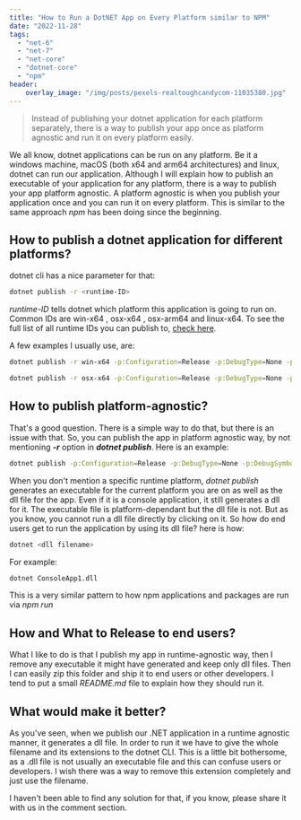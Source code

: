 ```yaml
---
title: "How to Run a DotNET App on Every Platform similar to NPM"
date: "2022-11-28"
tags: 
  - "net-6"
  - "net-7"
  - "net-core"
  - "dotnet-core"
  - "npm"
header:
    overlay_image: "/img/posts/pexels-realtoughcandycom-11035380.jpg"
---
```


> Instead of publishing your dotnet application for each platform separately, there is a way to publish your app once as platform agnostic and run it on every platform easily.

We all know, dotnet applications can be run on any platform. Be it a windows machine, macOS (both x64 and arm64 architectures) and linux, dotnet can run our application. Although I will explain how to publish an executable of your application for any platform, there is a way to publish your app platform agnostic. A platform agnostic is when you publish your application once and you can run it on every platform. This is similar to the same approach _npm_ has been doing since the beginning.

## How to publish a dotnet application for different platforms?

dotnet cli has a nice parameter for that:

```bash
dotnet publish -r <runtime-ID>
```

_runtime-ID_ tells dotnet which platform this application is going to run on. Common IDs are win-x64 , osx-x64 , osx-arm64 and linux-x64. To see the full list of all runtime IDs you can publish to, [check here](https://learn.microsoft.com/en-us/dotnet/core/rid-catalog#using-rids).

A few examples I usually use, are:

```bash
dotnet publish -r win-x64 -p:Configuration=Release -p:DebugType=None -p:DebugSymbols=false -p:Version=1.0.1
```

```bash
dotnet publish -r osx-x64 -p:Configuration=Release -p:DebugType=None -p:DebugSymbols=false -p:Version=1.1.25
```

## How to publish platform-agnostic?

That's a good question. There is a simple way to do that, but there is an issue with that. So, you can publish the app in platform agnostic way, by not mentioning _**\-r**_ option in _**dotnet publish**_. Here is an example:

```bash
dotnet publish -p:Configuration=Release -p:DebugType=None -p:DebugSymbols=false -p:Version=1.0.1
```

When you don't mention a specific runtime platform, _dotnet publish_ generates an executable for the current platform you are on as well as the dll file for the app. Even if it is a console application, it still generates a dll for it. The executable file is platform-dependant but the dll file is not. But as you know, you cannot run a dll file directly by clicking on it. So how do end users get to run the application by using its dll file? here is how:

```bash
dotnet <dll filename>
```

For example:

```bash
dotnet ConsoleApp1.dll
```

This is a very similar pattern to how npm applications and packages are run via _npm run <package or filename>_

## How and What to Release to end users?

What I like to do is that I publish my app in runtime-agnostic way, then I remove any executable it might have generated and keep only dll files. Then I can easily zip this folder and ship it to end users or other developers. I tend to put a small _README.md_ file to explain how they should run it.

## What would make it better?

As you've seen, when we publish our .NET application in a runtime agnostic manner, it generates a dll file. In order to run it we have to give the whole filename and its extensions to the dotnet CLI. This is a little bit bothersome, as a .dll file is not usually an executable file and this can confuse users or developers. I wish there was a way to remove this extension completely and just use the filename.

I haven't been able to find any solution for that, if you know, please share it with us in the comment section.
